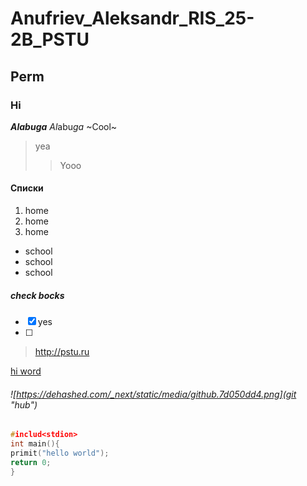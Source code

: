 # Anufriev_Aleksandr_RIS_25-2B_PSTU
## Perm
### Hi
***Alabuga***
*Al*abu*ga*
~Cool~
> yea
> >Yooo
#### Списки
1. home
2. home
3. home
* school
* school
* school
##### check bocks
- [x] yes  
- [ ] 

 > http://pstu.ru

 [ hi word]("hi" "word")
 ###### ![https://dehashed.com/_next/static/media/github.7d050dd4.png](git "hub")
 ```C
 #includ<stdion>
 int main(){
 primit("hello world");
return 0;
}
```
 
